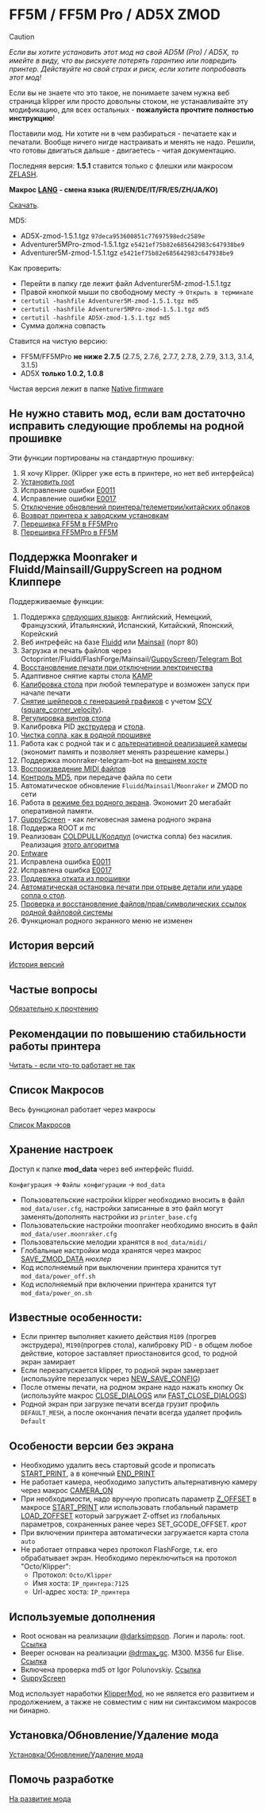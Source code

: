 # FF5M / FF5M Pro / AD5X ZMOD

> [!CAUTION]
> *Если вы хотите установить этот мод на свой AD5M (Pro) / AD5X, то имейте в виду, что вы рискуете потерять гарантию или повредить принтер. Действуйте на свой страх и риск, если хотите попробовать этот мод!*
> 
> Если вы не знаете что это такое, не понимаете зачем нужна веб страница klipper или просто довольны стоком, не устанавливайте эту модификацию, для всех остальных - **пожалуйста прочтите полностью инструкцию**!
>
> Поставили мод. Ни хотите ни в чем разбираться - печатаете как и печатали. Вообще ничего нигде настраивать и менять не надо. Решили, что готовы двигаться дальше - двигаетесь - читая документацию.

Последняя версия: **1.5.1** ставится только с флешки или макросом [ZFLASH](https://github.com/ghzserg/zmod/wiki/Macros#zflash).

**Макрос [LANG](https://github.com/ghzserg/zmod/wiki/Macros#lang) - смена языка (RU/EN/DE/IT/FR/ES/ZH/JA/KO)**

[Скачать](https://github.com/ghzserg/zmod/releases/).

MD5:
- AD5X-zmod-1.5.1.tgz `97deca953600851c77697598edc2589e`
- Adventurer5MPro-zmod-1.5.1.tgz `e5421ef75b82e685642983c647938be9`
- Adventurer5M-zmod-1.5.1.tgz `e5421ef75b82e685642983c647938be9`

Как проверить:
- Перейти в папку где лежит файл Adventurer5M-zmod-1.5.1.tgz
- Правой кнопкой мыши по свободному месту -> `Открыть в терминале`
- `certutil -hashfile Adventurer5M-zmod-1.5.1.tgz md5`
- `certutil -hashfile Adventurer5MPro-zmod-1.5.1.tgz md5`
- `certutil -hashfile AD5X-zmod-1.5.1.tgz md5`
- Сумма должна совпасть

Ставится на чистую версию:
- FF5M/FF5MPro **не ниже 2.7.5** (2.7.5, 2.7.6, 2.7.7, 2.7.8, 2.7.9, 3.1.3, 3.1.4, 3.1.5)
- AD5X **только 1.0.2, 1.0.8**

Чистая версия лежит в папке [Native firmware](https://github.com/ghzserg/zmod/tree/main/Native_firmware)

## Не нужно ставить мод, если вам достаточно исправить следующие проблемы на родной прошивке

Эти функции портированы на стандартную прошивку:
1. Я хочу Klipper. (Klipper уже есть в принтере, но нет веб интерфейса)
2. [Установить root](https://github.com/ghzserg/zmod/tree/main/Native_firmware/root)
3. Исправление ошибки [E0011](https://github.com/ghzserg/zmod/wiki/Macros#fix_e0011)
4. Исправление ошибки [E0017](https://github.com/ghzserg/zmod/wiki/Macros#fix_e0017)
5. [Отключение обновлений принтера/телеметрии/китайских облаков](https://github.com/ghzserg/zmod/wiki/Macros#china_cloud)
6. [Возврат принтера к заводским установкам](https://github.com/ghzserg/zmod/wiki/Setup#%D0%B2%D0%BE%D0%B7%D0%B2%D1%80%D0%B0%D1%82-%D0%BF%D1%80%D0%B8%D0%BD%D1%82%D0%B5%D1%80%D0%B0-%D0%BA-%D0%B7%D0%B0%D0%B2%D0%BE%D0%B4%D1%81%D0%BA%D0%B8%D0%BC-%D1%83%D1%81%D1%82%D0%B0%D0%BD%D0%BE%D0%B2%D0%BA%D0%B0%D0%BC-%D0%BD%D0%B5%D0%BE%D0%B1%D1%85%D0%BE%D0%B4%D0%B8%D0%BC%D0%BE-%D0%B4%D0%BB%D1%8F-%D1%83%D1%81%D1%82%D0%B0%D0%BD%D0%BE%D0%B2%D0%BA%D0%B8-%D0%BC%D0%BE%D0%B4%D0%B0)
7. [Перешивка FF5M в FF5MPro](https://github.com/ghzserg/zmod/tree/main/Native_firmware/5m2Pro)
8. [Перешивка FF5MPro в FF5M](https://github.com/ghzserg/zmod/tree/main/Native_firmware/Pro25M)

## Поддержка Moonraker и Fluidd/Mainsaill/GuppyScreen на родном Клиппере
Поддерживаемые функции:
1. Поддержка [следующих языков](https://github.com/ghzserg/zmod/wiki/Macros#lang): Английский, Немецкий, Французский, Итальянский, Испанский, Китайский, Японский, Корейский
2. Веб интрефейс на базе [Fluidd](https://docs.fluidd.xyz/) или [Mainsail](https://docs.mainsail.xyz/) (порт 80)
3. Загрузка и печать файлов через Octoprinter/Fluidd/FlashForge/Mainsail/[GuppyScreen](https://github.com/ghzserg/zmod/wiki/Macros#display_off)/[Telegram Bot](https://github.com/ghzserg/zmod/wiki/Macros#telegram-bot)
4. [Восстановление печати при отключении электричества](https://github.com/ghzserg/zmod/wiki/Macros#zrestore)
5. Адаптивное снятие карты стола [KAMP](https://github.com/ghzserg/zmod/wiki/Macros#kamp)
6. [Калибровка стола](https://github.com/ghzserg/zmod/wiki/Macros#auto_full_bed_level) при любой температуре и возможен запуск при начале печати
7. [Снятие шейперов c генерацией графиков](https://github.com/ghzserg/zmod/wiki/Macros#zshaper) с учетом [SCV](https://github.com/ghzserg/zmod/wiki/Macros#fix_scv) ([square_corner_velocity](https://www.klipper3d.org/Config_Reference.html#printer)).
8. [Регулировка винтов стола](https://github.com/ghzserg/zmod/wiki/Macros#bed_level_screws_tune)
9. Калибровка PID [экструдера](https://github.com/ghzserg/zmod/wiki/Macros#pid_tune_extruder) и [стола](https://github.com/ghzserg/zmod/wiki/Macros#pid_tune_bed).
10. [Чистка сопла, как в родной прошивке](https://github.com/ghzserg/zmod/wiki/Macros#clear_noize)
11. Работа как с родной так и с [альтернативной реализацией камеры](https://github.com/ghzserg/zmod/wiki/Macros#camera_on) (экономит память и позволяет менять разрешение камеры.)
12. Поддержка moonraker-telegram-bot на [внешнем хосте](https://github.com/ghzserg/zmod/wiki/Macros#telegram-bot)
13. [Воспроизведение MIDI файлов](https://github.com/ghzserg/zmod/wiki/Macros#play_midi)
14. [Контроль MD5](https://github.com/ghzserg/zmod/wiki/Macros#check_md5), при передаче файла по сети 
15. Автоматическое обновление `Fluidd`/`Mainsail`/`Moonraker` и ZMOD по сети
16. Работа в [режиме без родного экрана](https://github.com/ghzserg/zmod/wiki/Macros#display_off). Экономит 20 мегабайт оперативной памяти.
17. [GuppyScreen](https://github.com/ghzserg/zmod/wiki/Macros#display_off) - как легковесная замена родного экрана
18. Поддержа ROOT и mc
19. Реализован [COLDPULL/Колдпул](https://github.com/ghzserg/zmod/wiki/Macros#coldpull) (очистка сопла) без насилия. Реализация [этого алгоритма](https://t.me/FF_5M_5M_Pro/2836/447172)
20. [Entware](https://github.com/ghzserg/zmod/wiki/FAQ#%D0%B2-zmod-%D0%B2%D1%85%D0%BE%D0%B4%D0%B8%D1%82-entware---%D0%BA%D0%B0%D0%BA-%D0%B8%D0%BC-%D0%B2%D0%BE%D1%81%D0%BF%D0%BE%D0%BB%D1%8C%D0%B7%D0%BE%D0%B2%D0%B0%D1%82%D1%8C%D1%81%D1%8F)
21. Исправлена ошибка [E0011](https://github.com/ghzserg/zmod/wiki/Macros#fix_e0011)
22. Исправлена ошибка [E0017](https://github.com/ghzserg/zmod/wiki/Macros#fix_e0017)
23. [Поддержка отката из прошивки](https://github.com/ghzserg/zmod/wiki/FAQ#%D1%87%D1%82%D0%BE-%D1%82%D0%B0%D0%BA%D0%BE%D0%B5-%D0%BE%D1%82%D0%BA%D0%B0%D1%82-%D0%B8%D0%B7-%D0%BF%D1%80%D0%BE%D1%88%D0%B8%D0%B2%D0%BA%D0%B8)
24. [Автоматическая остановка печати при отрыве детали или ударе сопла о стол](https://github.com/ghzserg/zmod/wiki/Macros#nozzle_control).
25. [Проверка и восстановление файлов/прав/символических ссылок родной файловой системы](https://github.com/ghzserg/zmod/wiki/Macros#check_system)
26. Функционал родного экранного меню не изменен

## История версий
[История версий](https://github.com/ghzserg/zmod/wiki/Changelog)

## Частые вопросы

[Обязательно к прочтению](https://github.com/ghzserg/zmod/wiki/FAQ)

## Рекомендации по повышению стабильности работы принтера

[Читать - если что-то работает не так](https://github.com/ghzserg/zmod/wiki/Recomendations)

## Список Макросов

Весь функционал работает через макросы

[Список Макросов](https://github.com/ghzserg/zmod/wiki/Macros)

## Хранение настроек
Доступ к папке **mod_data** через веб интерфейс fluidd. 

`Конфигурация` -> `Файлы конфигурации` -> `mod_data`

- Пользовательские настройки klipper необходимо вносить в файл `mod_data/user.cfg`, настройки записанные в это файл могут заменять/дополнять настройки из `printer_base.cfg`
- Пользовательские настройки moonraker необходимо вносить в файл `mod_data/user.moonraker.cfg`
- Пользовательские мелодии хранятся в `mod_data/midi/`
- Глобальные настройки мода хранятся через макрос [SAVE_ZMOD_DATA](https://github.com/ghzserg/zmod/wiki/Macros#save_zmod_data) *нюхлер*
- Код исполняемый при выключении принтера хранится тут `mod_data/power_off.sh`
- Код исполняемый при включении принтера хранится тут `mod_data/power_on.sh`

## Известные особенности:
- Если принтер выполняет какието действия `M109` (прогрев экструдера), `M190`(прогрев стола), калибровку PID - в общем любое действие, которое заставляет приостановится gcod, то родной экран замирает
- Если перезапускается klipper, то родной экран замерзает (используйте перезапуск через [NEW_SAVE_CONFIG](https://github.com/ghzserg/zmod/wiki/Macros#new_save_config))
- После отмены печати, на родном экране надо нажать кнопку Ок (используйте макрос [CLOSE_DIALOGS](https://github.com/ghzserg/zmod/wiki/Macros#close_dialogs) или [FAST_CLOSE_DIALOGS](https://github.com/ghzserg/zmod/wiki/Macros#fast_close_dialogs))
- Родной экран при загрузке печати всегда грузит профиль `DEFAULT_MESH`, а после окончания печати всегда удаляет профиль `Default`

## Особености версии без экрана
- Необходимо удалить весь стартовый gcode и прописать [START_PRINT](https://github.com/ghzserg/zmod/wiki/Macros#start_print), а в конечный [END_PRINT](https://github.com/ghzserg/zmod/wiki/Macros#end_print)
- Не работает камера, необходимо запустить альтернативную камеру через макрос [CAMERA_ON](https://github.com/ghzserg/zmod/wiki/Macros#camera_on)
- При необходимости, надо вручную прописать параметр [Z_OFFSET](https://github.com/ghzserg/zmod/wiki/Macros#%D1%8D%D1%82%D0%BE-%D0%BD%D0%B5-%D0%BF%D0%B0%D1%80%D0%B0%D0%BC%D0%B5%D1%82%D1%80%D1%8B-start_print-%D1%8D%D1%82%D0%BE-%D0%B3%D0%BB%D0%BE%D0%B1%D0%B0%D0%BB%D1%8C%D0%BD%D1%8B%D0%B5-%D1%84%D0%BB%D0%B0%D0%B3%D0%B8%D0%BF%D0%B0%D1%80%D0%B0%D0%BC%D0%B5%D1%82%D1%80%D1%8B-%D0%BA%D0%BE%D1%82%D0%BE%D1%80%D1%8B%D0%B5-%D1%81%D1%82%D0%B0%D0%B2%D0%B8%D1%82%D1%81%D1%8F-%D1%87%D0%B5%D1%80%D0%B5%D0%B7-save_zmod_data) в макросе [START_PRINT](https://github.com/ghzserg/zmod/wiki/Macros#start_print) или использовать глобальный параметр [LOAD_ZOFFSET](https://github.com/ghzserg/zmod/wiki/Macros#load_zoffset) который загружает Z-offset из глобальных параметров, сохраненных ранее через SET_GCODE_OFFSET. *крот*
- При включении принтера автоматически загружается карта стола `auto`
- Не работает отправка через протокол FlashForge, т.к. его обрабатывает экран.
  Необходимо переключиться на протокол "Octo/Klipper":
  - Протокол: `Octo/Klipper`
  - Имя хоста: `IP_принтера:7125`
  - Url-адрес хоста: `IP_принтера`
 
## Используемые дополнения

- Root основан на реализации [@darksimpson](https://t.me/darksimpson). Логин и пароль: root. [Ссылка](https://t.me/c/2000598629/12695/186253)
- Beeper основан на реализации [@drmax_gc](https://t.me/drmax_gc). M300. M356 fur Elise. [Ссылка](https://t.me/FF_5M_5M_Pro/1/333800)
- Включена проверка md5 от Igor Polunovskiy. [Ссылка](https://t.me/FF_5M_5M_Pro/12695/272417)
- [GuppyScreen](https://github.com/ballaswag/guppyscreen)

Мод использует наработки [KlipperMod](https://github.com/xblax/flashforge_ad5m_klipper_mod/), но не является его развитием и продолжением, а также не совместим с ним ни синтаксимом макросов ни бинарно.

## Установка/Обновление/Удаление мода

[Установка/Обновление/Удаление мода](https://github.com/ghzserg/zmod/wiki/Setup)

## Помочь разработке

[На развитие мода](https://vtb.paymo.ru/collect-money/?transaction=0efce2b8-c321-4cb1-a6f9-5b7a9d34e34f)
